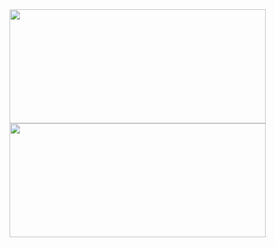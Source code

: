 <a href="https://github.com/anuraghazra/github-readme-stats">
  <img height=200 width=450 align="center" src="https://github-readme-stats.vercel.app/api?username=M3ndezz&show_icons=true&theme=dark#gh-dark-mode-only" />
</a>
<a href="https://github.com/anuraghazra/convoychat">
  <img height=200 width=450 align="center" src="https://github-readme-stats.vercel.app/api/top-langs?username=M3ndezz&layout=donut&langs_count=8&card_width=320&theme=dark#gh-dark-mode-only" />
</a>
